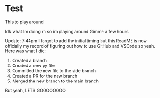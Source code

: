 # Test
This to play around

Idk what Im doing rn so im playing around
Gimme a few hours

Update: 7:44pm
I forgot to add the initial timing but this ReadME is now officially my record of figuring out how to use GitHub and VSCode so yeah. Here was what I did:
1) Created a branch
2) Created a new py file
3) Committed the new file to the side branch
4) Created a PR for the new branch
5) Merged the new branch to the main branch

But yeah, LETS GOOOOOOOO